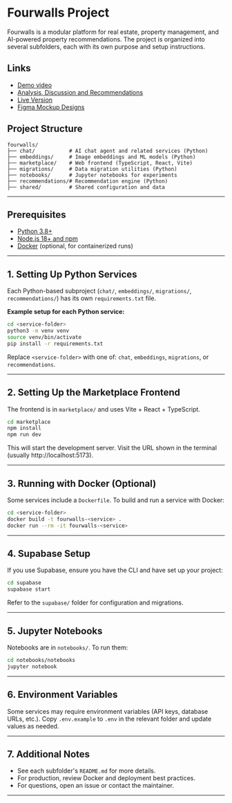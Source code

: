 # Fourwalls Project

Fourwalls is a modular platform for real estate, property management, and AI-powered property recommendations. The project is organized into several subfolders, each with its own purpose and setup instructions.

## Links

- [Demo video](https://youtu.be/1UJEQaT8RCM)
- [Analysis, Discussion and Recommendations](https://docs.google.com/document/d/12ociKvbOzayOstIgJypZI6NGMHtAlyRz5EEPAB34gqI)
- [Live Version](https://fourwalls.rw)
- [Figma Mockup Designs](https://www.figma.com/design/z4s7yG0teQHY23pD2SmYOf/PropertyHub?node-id=0-1&t=GRMXQoWacxX2uRnf-1)

## Project Structure

```
fourwalls/
├── chat/           # AI chat agent and related services (Python)
├── embeddings/     # Image embeddings and ML models (Python)
├── marketplace/    # Web frontend (TypeScript, React, Vite)
├── migrations/     # Data migration utilities (Python)
├── notebooks/      # Jupyter notebooks for experiments
├── recommendations/# Recommendation engine (Python)
├── shared/         # Shared configuration and data
```

---

## Prerequisites

- [Python 3.8+](https://www.python.org/downloads/)
- [Node.js 18+ and npm](https://nodejs.org/)
- [Docker](https://www.docker.com/) (optional, for containerized runs)

---

## 1. Setting Up Python Services

Each Python-based subproject (`chat/`, `embeddings/`, `migrations/`, `recommendations/`) has its own `requirements.txt` file.

**Example setup for each Python service:**

```bash
cd <service-folder>
python3 -m venv venv
source venv/bin/activate
pip install -r requirements.txt
```

Replace `<service-folder>` with one of: `chat`, `embeddings`, `migrations`, or `recommendations`.

---

## 2. Setting Up the Marketplace Frontend

The frontend is in `marketplace/` and uses Vite + React + TypeScript.

```bash
cd marketplace
npm install
npm run dev
```

This will start the development server. Visit the URL shown in the terminal (usually http://localhost:5173).

---

## 3. Running with Docker (Optional)

Some services include a `Dockerfile`. To build and run a service with Docker:

```bash
cd <service-folder>
docker build -t fourwalls-<service> .
docker run --rm -it fourwalls-<service>
```

---

## 4. Supabase Setup

If you use Supabase, ensure you have the CLI and have set up your project:

```bash
cd supabase
supabase start
```

Refer to the `supabase/` folder for configuration and migrations.

---

## 5. Jupyter Notebooks

Notebooks are in `notebooks/`. To run them:

```bash
cd notebooks/notebooks
jupyter notebook
```

---

## 6. Environment Variables

Some services may require environment variables (API keys, database URLs, etc.). Copy `.env.example` to `.env` in the relevant folder and update values as needed.

---

## 7. Additional Notes

- See each subfolder's `README.md` for more details.
- For production, review Docker and deployment best practices.
- For questions, open an issue or contact the maintainer.

---

